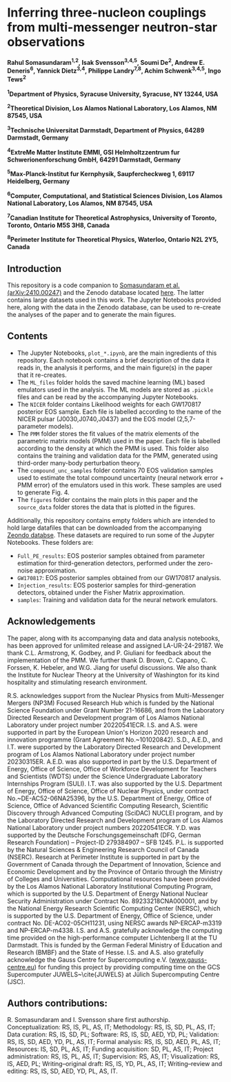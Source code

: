 # Inferring three-nucleon couplings from multi-messenger neutron-star observations

**Rahul Somasundaram<sup>1,2</sup>, Isak Svensson<sup>3,4,5</sup>, Soumi De<sup>2</sup>, Andrew E. Deneris<sup>6</sup>, Yannick Dietz<sup>3,4</sup>, Philippe Landry<sup>7,8</sup>, Achim Schwenk<sup>3,4,5</sup>, Ingo Tews<sup>2</sup>**

**<sup>1</sup>Department of Physics, Syracuse University, Syracuse, NY 13244, USA**

**<sup>2</sup>Theoretical Division, Los Alamos National Laboratory, Los Alamos, NM 87545, USA**

**<sup>3</sup>Technische Universitat Darmstadt, Department of Physics, 64289 Darmstadt, Germany**

**<sup>4</sup>ExtreMe Matter Institute EMMI, GSI Helmholtzzentrum fur Schwerionenforschung GmbH, 64291 Darmstadt, Germany**

**<sup>5</sup>Max-Planck-Institut fur Kernphysik, Saupfercheckweg 1, 69117 Heidelberg, Germany**

**<sup>6</sup>Computer, Computational, and Statistical Sciences Division, Los Alamos National Laboratory, Los Alamos, NM 87545, USA**

**<sup>7</sup>Canadian Institute for Theoretical Astrophysics, University of Toronto, Toronto, Ontario M5S 3H8, Canada**

**<sup>8</sup>Perimeter Institute for Theoretical Physics, Waterloo, Ontario N2L 2Y5, Canada**

## Introduction

This repository is a code companion to [Somasundaram et al. (arXiv:2410.00247)](https://arxiv.org/abs/2410.00247) and the Zenodo database located [here](https://doi.org/10.5281/zenodo.16878207). The latter contains large datasets used in this work. The Jupyter Notebooks provided here, along with the data in the Zenodo database, can be used to re-create the analyses of the paper and to generate the main figures.    

## Contents

 * The Jupyter Notebooks, `plot_*.ipynb`, are the main ingredients of this repository. Each notebook contains a brief description of the data it reads in, the analysis it performs, and the main figure(s) in the paper that it re-creates.
 * The `ML_files` folder holds the saved machine learning (ML) based emulators used in the analysis. The ML models are stored as `.pickle` files and can be read by the accompanying Jupyter Notebooks.
 * The `NICER` folder contains Likelihood weights for each GW170817 posterior EOS sample. Each file is labelled according to the name of the NICER pulsar (J0030,J0740,J0437) and the EOS model (2,5,7-parameter models).
 * The `PMM` folder stores the fit values of the matrix elements of the parametric matrix models (PMM) used in the paper. Each file is labelled according to the density at which the PMM is used. This folder also contains the training and validation data for the PMM, generated using third-order many-body perturbation theory.
 * The `compound_unc_samples` folder contains 70 EOS validation samples used to estimate the total compound uncertainty (neural network error + PMM error) of the emulators used in this work. These samples are used to generate Fig. 4.
 * The `figures` folder contains the main plots in this paper and the `source_data` folder stores the data that is plotted in the figures.

Additionally, this repository contains empty folders which are intended to hold large datafiles that can be downloaded from the accompanying [Zeondo databse](https://doi.org/10.5281/zenodo.16878207). These datasets are required to run some of the Jupyter Notebooks. These folders are:
 * `Full_PE_results`: EOS posterior samples obtained from parameter estimation for third-generation detectors, performed under the zero-noise approximation.
 * `GW170817`: EOS posterior samples obtained from our GW170817 analysis.
 * `Injection_results`: EOS posterior samples for third-generation detectors, obtained under the Fisher Matrix approximation.
 * `samples`: Training and validation data for the neural network emulators. 

## Acknowledgements

The paper, along with its accompanying data and data analysis notebooks, has been approved for unlimited release and assigned LA-UR-24-29187. We thank C.L. Armstrong, K. Godbey, and P. Giuliani for feedback about the implementation of the PMM. We further thank D. Brown, C. Capano, C. Forssen, K. Hebeler, and W.G. Jiang for useful discussions. We also thank the Institute for Nuclear Theory at the University of Washington for its kind hospitality and stimulating research environment.

R.S. acknowledges support from the Nuclear Physics from Multi-Messenger Mergers (NP3M) Focused Research Hub which is funded by the National Science Foundation under Grant Number 21-16686, and from the Laboratory Directed Research and Development program of Los Alamos National Laboratory under project number 20220541ECR.
I.S. and A.S. were supported in part by the European Union's Horizon 2020 research and innovation programme (Grant Agreement No.~101020842).
S.D., A.E.D., and I.T. were supported by the Laboratory Directed Research and Development program of Los Alamos National Laboratory under project number 20230315ER.
A.E.D. was also supported in part by the U.S. Department of Energy, Office of Science, Office of Workforce Development for Teachers and Scientists (WDTS) under the Science Undergraduate Laboratory Internships Program (SULI).
I.T. was also supported by the U.S. Department of Energy, Office of Science, Office of Nuclear Physics, under contract No.~DE-AC52-06NA25396, by the U.S. Department of Energy, Office of Science, Office of Advanced Scientific Computing Research, Scientific Discovery through Advanced Computing (SciDAC) NUCLEI program, and by the Laboratory Directed Research and Development program of Los Alamos National Laboratory under project numbers 20220541ECR.
Y.D. was supported by the Deutsche Forschungsgemeinschaft (DFG, German Research Foundation) – Project-ID 279384907 – SFB 1245.
P.L. is supported by the Natural Sciences \& Engineering Research Council of Canada (NSERC). Research at Perimeter Institute is supported in part by the Government of Canada through the Department of Innovation, Science and Economic Development and by the Province of Ontario through the Ministry of Colleges and Universities.
Computational resources have been provided by the Los Alamos National Laboratory Institutional Computing Program, which is supported by the U.S. Department of Energy National Nuclear Security Administration under Contract No. 89233218CNA000001, and by the National Energy Research Scientific Computing Center (NERSC), which is supported by the U.S. Department of Energy, Office of Science, under contract No. DE-AC02-05CH11231, using NERSC awards NP-ERCAP-m3319 and NP-ERCAP-m4338.
I.S. and A.S. gratefully acknowledge the computing time provided on the high-performance computer Lichtenberg II at the TU Darmstadt. This is funded by the German Federal Ministry of Education and Research (BMBF) and the State of Hesse. I.S. and A.S. also gratefully acknowledge the Gauss Centre for Supercomputing e.V. (www.gauss-centre.eu) for funding this project by providing computing time on the GCS Supercomputer JUWELS~\cite{JUWELS} at Jülich Supercomputing Centre (JSC).

## Authors contributions:

R. Somasundaram and I. Svensson share first authorship. 
Conceptualization: RS, IS, PL, AS, IT; 
Methodology: RS, IS, SD, PL, AS, IT; 
Data curation: RS, IS, SD, PL; 
Software: RS, IS, SD, AED, YD, PL; 
Validation: RS, IS, SD, AED, YD, PL, AS, IT; 
Formal analysis: RS, IS, SD, AED, PL, AS, IT; 
Resources: IS, SD, PL, AS, IT; 
Funding acquisition: SD, PL, AS, IT; 
Project administration: RS, IS, PL, AS, IT; 
Supervision: RS, AS, IT; 
Visualization: RS, IS, AED, PL; 
Writing–original draft: RS, IS, YD, PL, AS, IT; 
Writing–review and editing: RS, IS, SD, AED, YD, PL, AS, IT.
